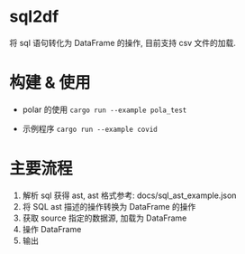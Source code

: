 # sql2df
将 sql 语句转化为 DataFrame 的操作, 目前支持 csv 文件的加载.

# 构建 & 使用
- polar 的使用
`cargo run --example pola_test`

- 示例程序
`cargo run --example covid`

# 主要流程
1. 解析 sql 获得 ast, ast 格式参考: docs/sql_ast_example.json
2. 将 SQL ast 描述的操作转换为 DataFrame 的操作
3. 获取 source 指定的数据源, 加载为 DataFrame
4. 操作 DataFrame
5. 输出